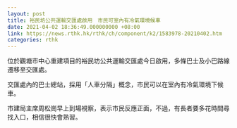 ```yaml
---
layout: post
title: 裕民坊公共運輸交匯處啟用　市民可室內有冷氣環境候車
date: 2021-04-02 18:36:49.000000000 +08:00
link: https://news.rthk.hk/rthk/ch/component/k2/1583978-20210402.htm
categories: rthk
---
```


位於觀塘市中心重建項目的裕民坊公共運輸交匯處今日啟用，多條巴士及小巴路線遷移至交匯處。

交匯處內的巴士總站，採用「人車分隔」概念，市民可以在室內有冷氣環境下候車。

市建局主席周松崗早上到場視察，表示市民反應正面，不過，有長者要多花時間尋找入口，相信很快會熟習。
